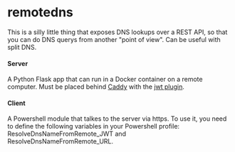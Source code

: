 remotedns
=====

This is a silly little thing that exposes DNS lookups over a REST API, so that you can do DNS querys from another "point of view". Can be useful with split DNS.


#### Server

A Python Flask app that can run in a Docker container on a remote computer. Must be placed behind [Caddy](https://caddyserver.com/) with the [jwt plugin](https://caddyserver.com/docs/http.jwt).

#### Client

A Powershell module that talkes to the server via https. To use it, you need to define the following variables in your Powershell profile: ResolveDnsNameFromRemote_JWT and ResolveDnsNameFromRemote_URL.
